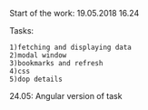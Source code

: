 Start of the work:
19.05.2018 16.24

Tasks:


    1)fetching and displaying data
    2)modal window
    3)bookmarks and refresh
    4)css
    5)dop details

24.05:
Angular version of task 
